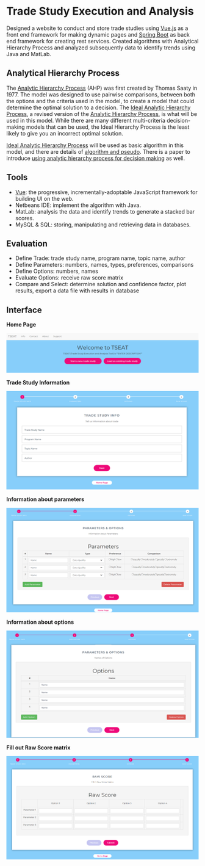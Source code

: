 # Trade Study Execution and Analysis

Designed a website to conduct and store trade studies using [Vue.js](https://vuejs.org/) as a front end framework for making dynamic pages and [Spring Boot](https://projects.spring.io/spring-boot/) as back end framework for creating rest services. Created algorithms with Analytical Hierarchy Process and analyzed subsequently data to identify trends using Java and MatLab.

## Analytical Hierarchy Process

The [Analytic Hierarchy Process](https://en.wikipedia.org/wiki/Analytic_hierarchy_process) (AHP) was first created by Thomas Saaty in 1977. The model was designed to use pairwise comparisons, between both the options and the criteria used in the model, to create a model that could determine the optimal solution to a decision. The [Ideal Analytic Hierarchy Process](./docs/TSEAT%20intro.pdf), a revised version of the [Analytic Hierarchy Process](./docs/AHP%20algorithm.pdf), is what will be used in this model. While there are many different multi-criteria decision-making models that can be used, the Ideal Hierarchy Process is the least likely to give you an incorrect optimal solution.

[Ideal Analytic Hierarchy Process](./docs/AHP%20tutorial.pdf) will be used as basic algorithm in this model, and there are details of [algorithm and pseudo](./docs/TSEAT%20Algorithm.pdf). There is a paper to introduce [using analytic hierarchy process for decision making](./docs/AHP%20paper.pdf) as well.

## Tools

- [Vue](https://github.com/vuejs/vue): the progressive, incrementally-adoptable JavaScript framework for building UI on the web.
- Netbeans IDE: implement the algorithm with Java.
- MatLab: analysis the data and identify trends to generate a stacked bar scores.
- MySQL & SQL: storing, manipulating and retrieving data in databases.

## Evaluation

- Define Trade: trade study name, program name, topic name, author
- Define Parameters: numbers, names, types, preferences, comparisons
- Define Options: numbers, names
- Evaluate Options: receive raw score matrix
- Compare and Select: determine solution and confidence factor, plot results, export a data file with results in database

## Interface

**Home Page**

![Screenshot](./images/HomePage.PNG)

**Trade Study Information**

![Screenshot](./images/TradeStudeInfo.PNG)

**Information about parameters**

![Screenshot](./images/ParametersInfo.PNG)

**Information about options**

![Screenshot](./images/OptionsInfo.PNG)

**Fill out Raw Score matrix**

![Screenshot](./images/RawScoreMatrix.PNG)
